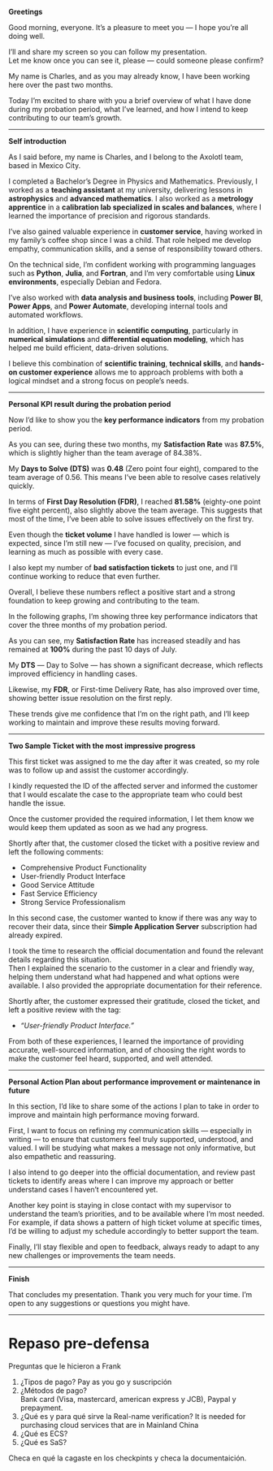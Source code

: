 
**Greetings**

Good morning, everyone. It’s a pleasure to meet you — I hope you’re all doing well.

I’ll and share my screen so you can follow my presentation.  
Let me know once you can see it, please — could someone please confirm?

My name is Charles, and as you may already know, I have been working here over the past two months.

Today I’m excited to share with you a brief overview of what I have done during my probation period, what I’ve learned, and how I intend to keep contributing to our team’s growth.

---
**Self introduction**

As I said before, my name is Charles, and I belong to the Axolotl team, based in Mexico City.

I completed a Bachelor’s Degree in Physics and Mathematics.
Previously, I worked as a **teaching assistant** at my university, delivering lessons in **astrophysics** and **advanced mathematics**. I also worked as a **metrology apprentice** in a **calibration lab specialized in scales and balances**, where I learned the importance of precision and rigorous standards.
 
I’ve also gained valuable experience in **customer service**, having worked in my family’s coffee shop since I was a child. That role helped me develop empathy, communication skills, and a sense of responsibility toward others.
 
On the technical side, I’m confident working with programming languages such as **Python**, **Julia**, and **Fortran**, and I’m very comfortable using **Linux environments**, especially Debian and Fedora.
 
I’ve also worked with **data analysis and business tools**, including **Power BI**, **Power Apps**, and **Power Automate**, developing internal tools and automated workflows.
 
In addition, I have experience in **scientific computing**, particularly in **numerical simulations** and **differential equation modeling**, which has helped me build efficient, data-driven solutions.

I believe this combination of **scientific training**, **technical skills**, and **hands-on customer experience** allows me to approach problems with both a logical mindset and a strong focus on people’s needs.

---
**Personal KPI result during the probation period**

Now I’d like to show you the **key performance indicators** from my probation period.

As you can see, during these two months, my **Satisfaction Rate** was **87.5%**, which is slightly higher than the team average of 84.38%.

My **Days to Solve (DTS)** was **0.48** (Zero point four eight), compared to the team average of 0.56. This means I’ve been able to resolve cases relatively quickly.

In terms of **First Day Resolution (FDR)**, I reached **81.58%** (eighty-one point five eight percent), also slightly above the team average. This suggests that most of the time, I’ve been able to solve issues effectively on the first try.

Even though the **ticket volume** I have handled is lower — which is expected, since I’m still new — I’ve focused on quality, precision, and learning as much as possible with every case.

I also kept my number of **bad satisfaction tickets** to just one, and I’ll continue working to reduce that even further.

Overall, I believe these numbers reflect a positive start and a strong foundation to keep growing and contributing to the team.

In the following graphs, I’m showing three key performance indicators that cover the three months of my probation period.

As you can see, my **Satisfaction Rate** has increased steadily and has remained at **100%** during the past 10 days of July.

My **DTS** — Day to Solve — has shown a significant decrease, which reflects improved efficiency in handling cases.

Likewise, my **FDR**, or First-time Delivery Rate, has also improved over time, showing better issue resolution on the first reply.

These trends give me confidence that I’m on the right path, and I’ll keep working to maintain and improve these results moving forward.

---
**Two Sample Ticket with the most impressive progress**

This first ticket was assigned to me the day after it was created, so my role was to follow up and assist the customer accordingly.

I kindly requested the ID of the affected server and informed the customer that I would escalate the case to the appropriate team who could best handle the issue.

Once the customer provided the required information, I let them know we would keep them updated as soon as we had any progress.

Shortly after that, the customer closed the ticket with a positive review and left the following comments:

- Comprehensive Product Functionality
- User-friendly Product Interface
- Good Service Attitude
- Fast Service Efficiency
- Strong Service Professionalism

In this second case, the customer wanted to know if there was any way to recover their data, since their **Simple Application Server** subscription had already expired.

I took the time to research the official documentation and found the relevant details regarding this situation.  
Then I explained the scenario to the customer in a clear and friendly way, helping them understand what had happened and what options were available. I also provided the appropriate documentation for their reference.

Shortly after, the customer expressed their gratitude, closed the ticket, and left a positive review with the tag:

- _“User-friendly Product Interface.”_

From both of these experiences, I learned the importance of providing accurate, well-sourced information, and of choosing the right words to make the customer feel heard, supported, and well attended.

---
**Personal Action Plan about performance improvement or maintenance in future**

In this section, I’d like to share some of the actions I plan to take in order to improve and maintain high performance moving forward.

First, I want to focus on refining my communication skills — especially in writing — to ensure that customers feel truly supported, understood, and valued. I will be studying what makes a message not only informative, but also empathetic and reassuring.

I also intend to go deeper into the official documentation, and review past tickets to identify areas where I can improve my approach or better understand cases I haven’t encountered yet.

Another key point is staying in close contact with my supervisor to understand the team’s priorities, and to be available where I’m most needed. For example, if data shows a pattern of high ticket volume at specific times, I’d be willing to adjust my schedule accordingly to better support the team.

Finally, I’ll stay flexible and open to feedback, always ready to adapt to any new challenges or improvements the team needs.

---
**Finish**

That concludes my presentation. Thank you very much for your time. I’m open to any suggestions or questions you might have.

----
# Repaso pre-defensa


Preguntas que le hicieron a Frank
1. ¿Tipos de pago?
	Pay as you go y suscripción
2. ¿Métodos de pago?  
	Bank card (Visa, mastercard, american express y JCB), Paypal y prepayment.
3. ¿Qué es y para qué sirve la Real-name verification?
	It is needed for purchasing cloud services that are in Mainland China
4. ¿Qué es ECS?
5. ¿Qué es SaS?

Checa en qué la cagaste en los checkpints y checa la documentaición.

